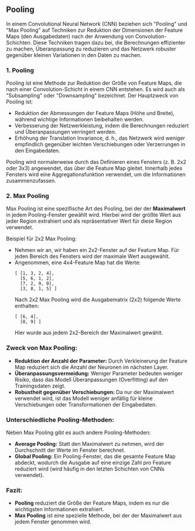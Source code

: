 ## **Pooling**

In einem Convolutional Neural Network (CNN) beziehen sich "Pooling" und "Max Pooling" auf Techniken zur Reduktion der Dimensionen der Feature Maps (den Ausgabedaten) nach der Anwendung von Convolution-Schichten. Diese Techniken tragen dazu bei, die Berechnungen effizienter zu machen, Überanpassung zu reduzieren und das Netzwerk robuster gegenüber kleinen Variationen in den Daten zu machen.

### 1. **Pooling**
Pooling ist eine Methode zur Reduktion der Größe von Feature Maps, die nach einer Convolution-Schicht in einem CNN entstehen. Es wird auch als "Subsampling" oder "Downsampling" bezeichnet. Der Hauptzweck von Pooling ist:
   - Reduktion der Abmessungen der Feature Maps (Höhe und Breite), während wichtige Informationen beibehalten werden.
   - Verbesserung der Netzwerkleistung, indem die Berechnungen reduziert und Überanpassungen verringert werden.
   - Erhöhung der Translation Invariance, d. h., das Netzwerk wird weniger empfindlich gegenüber leichten Verschiebungen oder Verzerrungen in den Eingabedaten.

Pooling wird normalerweise durch das Definieren eines Fensters (z. B. 2x2 oder 3x3) angewendet, das über die Feature Map gleitet. Innerhalb jedes Fensters wird eine Aggregationsfunktion verwendet, um die Informationen zusammenzufassen.

### 2. **Max Pooling**
Max Pooling ist eine spezifische Art des Pooling, bei der der **Maximalwert** in jedem Pooling-Fenster gewählt wird. Hierbei wird der größte Wert aus jeder Region extrahiert und als repräsentativer Wert für diese Region verwendet.

Beispiel für 2x2 Max Pooling:
- Nehmen wir an, wir haben ein 2x2-Fenster auf der Feature Map. Für jeden Bereich des Fensters wird der maximale Wert ausgewählt.
- Angenommen, eine 4x4-Feature Map hat die Werte:
  ```
  [ [1, 3, 2, 4],
    [5, 6, 1, 2],
    [7, 2, 9, 0],
    [3, 8, 1, 5] ]
  ```
  Nach 2x2 Max Pooling wird die Ausgabematrix (2x2) folgende Werte enthalten:
  ```
  [ [6, 4],
    [8, 9] ]
  ```
  Hier wurde aus jedem 2x2-Bereich der Maximalwert gewählt.

### Zweck von Max Pooling:
   - **Reduktion der Anzahl der Parameter:** Durch Verkleinerung der Feature Map reduziert sich die Anzahl der Neuronen im nächsten Layer.
   - **Überanpassungsvermeidung:** Weniger Parameter bedeuten weniger Risiko, dass das Modell Überanpassungen (Overfitting) auf den Trainingsdaten zeigt.
   - **Robustheit gegenüber Verschiebungen:** Da nur der Maximalwert verwendet wird, ist das Modell weniger anfällig für kleine Verschiebungen oder Transformationen der Eingabedaten.

### Unterschiedliche Pooling-Methoden:
Neben Max Pooling gibt es auch andere Pooling-Methoden:
   - **Average Pooling:** Statt den Maximalwert zu nehmen, wird der Durchschnitt der Werte im Fenster berechnet.
   - **Global Pooling:** Ein Pooling-Fenster, das die gesamte Feature Map abdeckt, wodurch die Ausgabe auf eine einzige Zahl pro Feature reduziert wird (wird häufig in den letzten Schichten von CNNs verwendet).

### Fazit:
- **Pooling** reduziert die Größe der Feature Maps, indem es nur die wichtigsten Informationen extrahiert.
- **Max Pooling** ist eine spezielle Methode, bei der der Maximalwert aus jedem Fenster genommen wird.
